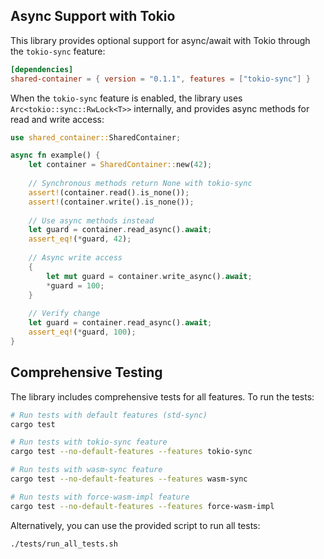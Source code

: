 ## Async Support with Tokio

This library provides optional support for async/await with Tokio through the `tokio-sync` feature:

```toml
[dependencies]
shared-container = { version = "0.1.1", features = ["tokio-sync"] }
```

When the `tokio-sync` feature is enabled, the library uses `Arc<tokio::sync::RwLock<T>>` internally, and provides async methods for read and write access:

```rust
use shared_container::SharedContainer;

async fn example() {
    let container = SharedContainer::new(42);
    
    // Synchronous methods return None with tokio-sync
    assert!(container.read().is_none());
    assert!(container.write().is_none());
    
    // Use async methods instead
    let guard = container.read_async().await;
    assert_eq!(*guard, 42);
    
    // Async write access
    {
        let mut guard = container.write_async().await;
        *guard = 100;
    }
    
    // Verify change
    let guard = container.read_async().await;
    assert_eq!(*guard, 100);
}
```

## Comprehensive Testing

The library includes comprehensive tests for all features. To run the tests:

```bash
# Run tests with default features (std-sync)
cargo test

# Run tests with tokio-sync feature
cargo test --no-default-features --features tokio-sync

# Run tests with wasm-sync feature
cargo test --no-default-features --features wasm-sync

# Run tests with force-wasm-impl feature
cargo test --no-default-features --features force-wasm-impl
```

Alternatively, you can use the provided script to run all tests:

```bash
./tests/run_all_tests.sh
```